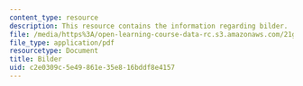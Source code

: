 ```yaml
---
content_type: resource
description: This resource contains the information regarding bilder.
file: /media/https%3A/open-learning-course-data-rc.s3.amazonaws.com/21g-401-german-i-fall-2008/c2e0309c5e49861e35e816bddf8e4157_MIT21G_401F08_bilder_rf.pdf
file_type: application/pdf
resourcetype: Document
title: Bilder
uid: c2e0309c-5e49-861e-35e8-16bddf8e4157
---
```

